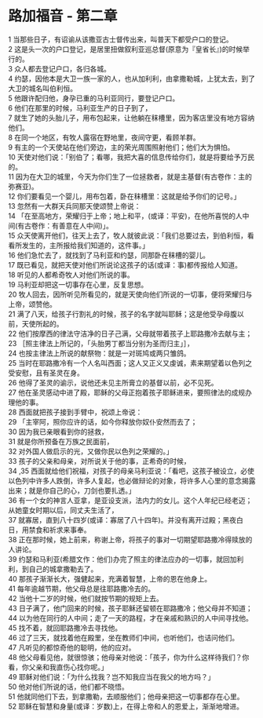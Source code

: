 # 路加福音 - 第二章
  
 1 当那些日子，有诏谕从该撒亚古士督传出来，叫普天下都受户口的登记。  
 2 这是头一次的户口登记，是居里扭做叙利亚巡总督(原意为『皇省长』)的时候举行的。  
 3 众人都去登记户口，各归各城。  
 4 约瑟，因他本是大卫一族一家的人，也从加利利，由拿撒勒城，上犹太去，到了大卫的城名叫伯利恒。  
 5 他跟许配归他，身孕已重的马利亚同行，要登记户口。  
 6 他们在那里的时候，马利亚生产的日子到了，  
 7 就生了她的头胎儿子，用布包起来，让他躺在秣槽里，因为客店里没有地方容纳他们。  
 8 在同一个地区，有牧人露宿在野地里，夜间守更，看顾羊群。  
 9 有主的一个天使站在他们旁边，主的荣光周围照射他们；他们大为惧怕。  
 10 天使对他们说：「别伯了；看哪，我把大喜的信息传给你们，就是将要给予万民的。  
 11 因为在大卫的城里，今天为你们生了一位拯救者，就是主基督(有古卷作：主的弥赛亚)。  
 12 你们要看见一个婴儿，用布包着，卧在秣槽里：这就是给予你们的记号。」  
 13 忽然有一大群天兵同那天使颂赞上帝说：  
 14 「在至高地方，荣耀归于上帝；地上和平，(或译：平安)，在他所喜悦的人中间(有古卷作：有善意在人中间)」。  
 15 众天使离开他们，往天上去了，牧人就彼此说：「我们总要过去，到伯利恒，看看所发生的，主所报给我们知道的，这件事。」  
 16 他们急忙去了，就找到了马利亚和约瑟，同那卧在秣槽的婴儿。  
 17 既已看见，就把天使对他们所说论这孩子的话(或译：事)都传报给人知道。  
 18 听见的人都希奇牧人对他们所说的事。  
 19 马利亚却把这一切事存在心里，反复思想。  
 20 牧人回去，因所听见所看见的，就是天使向他们所说的一切事，便将荣耀归与上帝，颂赞他。  
 21 满了八天，给孩子行割礼的时候，孩子的名字就叫耶稣；这是他受孕母腹以前，天使所起的。  
 22 他们按摩西的律法守洁净的日子己满，父母就带着孩子上耶路撒冷去献与主；  
 23 ［照主律法上所记的，「头胎男丁都当分别为圣而归主」］，  
 24 也按主律法上所说的献祭物：就是一对斑鸠或两只雏鸽。  
 25 当时在耶路撒冷有一个人名叫西面；这人又正义又虔诚，素来期望着以色列之受安慰，且有圣灵在身。  
 26 他得了圣灵的谕示，说他还未见主所膏立的基督以前，必不见死。  
 27 他在圣灵感动中进了殿，耶稣的父母正抱着孩子耶稣进来，要照律法的成规办理他的事。  
 28 西面就把孩子接到手臂中，祝颂上帝说：  
 29 「主宰阿，照你应许的话，如今你释放你奴仆安然而去了；  
 30 因为我已亲眼看到你的拯救，  
 31 就是你所预备在万族之民面前，  
 32 对外国人做启示的光，又做你民以色列之荣耀的。」  
 33 孩子的父亲和母亲，对所说关于他的事，正希奇的时候，  
 34 ,35 西面就给他们祝福，对孩子的母亲马利亚说：「看吧，这孩子被设立，必使以色列中许多人跌倒，许多人复起，也必做辩论的对象，将许多人心里的意念揭露出来；就是你自己的心，刀剑也要扎透。」  
 36 有一个女的神言人亚拿，是亚设支派，法内力的女儿。这个人年纪已经老迈；从她童女时期以后，同丈夫生活了，  
 37 就寡居，直到八十四岁(或译：寡居了八十四年)。并没有离开过殿；黑夜白日，用禁食和祈求来事奉。  
 38 正在那时候，她上前来，称谢上帝，将孩子的事对一切期望耶路撒冷得赎放的人讲论。  
 39 约瑟和马利亚(希腊文作：他们)办完了照主的律法应办的一切事，就回加利利，到自己的城拿撒勒去了。  
 40 那孩子渐渐长大，强健起来，充满着智慧，上帝的恩在他身上。  
 41 每年逾越节期，他父母总是往耶路撒冷去的。  
 42 当他十二岁的时候，他们就按节期的规矩上去。  
 43 日子满了，他门回来的时候，孩子耶稣还留顿在耶路撒冷；他父母并不知道；  
 44 以为他在同行的人中间；走了一天的路程，才在亲戚和熟识的人中间寻找他。  
 45 找不着，就回耶路撒冷去寻找他。  
 46 过了三天，就找着他在殿里，坐在教师们中间，也听他们，也诘问他们。  
 47 凡听见的都惊奇他的聪明，他的应对。  
 48 他父母看见他，就很惊骇；他母亲对他说：「孩子，你为什么这样待我们？你看，你父亲和我直伤心找你呢。」  
 49 耶稣对他们说：「为什么找我？岂不知我应当在我父的地方吗？」  
 50 他对他们所说的话，他们都不晓悟。  
 51 他就同他们下去，到拿撒勒，去顺服他们；他母亲把这一切事都存在心里。  
 52 耶稣在智慧和身量(或译：岁数)上，在得上帝和人的恩爱上，渐渐地增进。